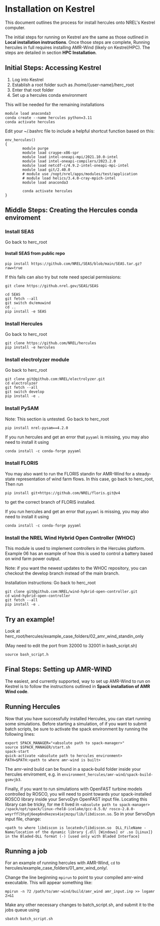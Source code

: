 # Installation on Kestrel

This document outlines the process for install hercules onto NREL's Kestrel
computer.  

The initial steps for running on Kestrel are the same as those outlined in **Local installation instructions**.  Once those steps are complete, 
Running hercules in full requires installing AMR-Wind (likely on Kestrel/HPC).
The steps are detailed in section **HPC Installation**.

## Initial Steps: Accessing Kestrel

  1. Log into Kestrel
  2. Establish a root folder such as /home/{user-name}/herc_root
  3. Enter that root folder
  4. Set up a hercules conda environment

This will be needed for the remaining installations

```
module load anaconda3
conda create --name hercules python=3.11
conda activate hercules
```

Edit your ~/.bashrc file to include a helpful shortcut function based on this:

```
env_hercules()
{
        module purge
        module load craype-x86-spr
        module load intel-oneapi-mpi/2021.10.0-intel
        module load intel-oneapi-compilers/2023.2.0
        module load netcdf-c/4.9.2-intel-oneapi-mpi-intel
        module load git/2.40.0
        # module use /nopt/nrel/apps/modules/test/application
        # module load helics/3.4.0-cray-mpich-intel
        module load anaconda3

        conda activate hercules
}
``` 


## Middle Steps: Creating the Hercules conda enviroment
  ### Install SEAS

Go back to herc_root

#### Install SEAS from public repo

```
pip install https://github.com/NREL/SEAS/blob/main/SEAS.tar.gz?raw=true
```

If this fails can also try but note need special permissions:

```
git clone https://github.nrel.gov/SEAS/SEAS

cd SEAS
git fetch --all
git switch dv/emuwind
cd ..
pip install -e SEAS
```

### Install Hercules

Go back to herc_root

```
git clone https://github.com/NREL/hercules
pip install -e hercules
```

### Install electrolyzer module

Go back to herc_root

```
git clone git@github.com:NREL/electrolyzer.git
cd electrolyzer
git fetch --all
git switch develop
pip install -e .
```

### Install PySAM

Note: This section is untested.
Go back to herc_root
```
pip install nrel-pysam==4.2.0
```

If you run hercules and get an error that `pyyaml` is missing, you may also need to install it using
```
conda install -c conda-forge pyyaml
```
### Install FLORIS 
You may also want to run the FLORIS standin for AMR-Wind for a steady-state representation  of wind farm flows. 
In this case, go back to herc_root,
Then run
```
pip install git+https://github.com/NREL/floris.git@v4
```
to get the correct branch of FLORIS installed.

If you run hercules and get an error that `pyyaml` is missing, you may also need to install it using
```
conda install -c conda-forge pyyaml
```

### Install the NREL Wind Hybrid Open Controller (WHOC)

This module is used to implement controllers in the Hercules platform. Example 06 has an example of how this is used to control a battery based on wind farm power output.

Note: if you want the newest updates to the WHOC repository, you can checkout the develop branch instead of the main branch.

Installation instructions: 
Go back to herc_root

```
git clone git@github.com:NREL/wind-hybrid-open-controller.git
cd wind-hybrid-open-controller
git fetch --all
pip install -e .
```

## Try an example!

Look at 
herc_root/hercules/example_case_folders/02_amr_wind_standin_only

(May need to edit the port from 32000 to 32001 in bash_script.sh)

```
source bash_script.h
```

## Final Steps: Setting up AMR-WIND 
The easiest, and currently supported, way to set up AMR-Wind to run on Kestrel is to follow the instructions outlined in **Spack installation of AMR Wind code**.


## Running Hercules
Now that you have successfully installed Hercules, you can start running some simulations. Before starting a simulation, of if you want to submit batch scripts, be sure to activate the spack environment by running the following lines:

```
export SPACK_MANAGER="<absolute path to spack-manager>"
source $SPACK_MANAGER/start.sh
spack-start
quick-activate <absolute path to hercules environment>
PATH=$PATH:<path to where amr-wind is built>
```

The amr-wind build can be found in a spack-build folder inside your hercules enviroment, e.g. in `environment_hercules/amr-wind/spack-build-gsmvjb3`.

Finally, if you want to run simulations with OpenFAST turbine models controlled by ROSCO, you will need to point towards your spack-installed ROSCO library inside your ServoDyn OpenFAST input file. Locating this library can be tricky, for me it lived in `<absolute path to spack-manager> /spack/opt/spack/linux-rhel8-icelake/gcc-8.5.0/ rosco-2.8.0-weyrffl5hydj6eep6ndkezes4iejmzqu/lib/libdiscon.so`. So in your ServoDyn input file, change:

```
<path to where libdiscon is located>/libdiscon.so  DLL_FileName - Name/location of the dynamic library {.dll [Windows] or .so [Linux]} in the Bladed-DLL format (-) [used only with Bladed Interface]
```

## Running a job

For an example of running hercules with AMR-Wind, `cd` to 
hercules/example_case_folders/01_amr_wind_only/. 

Change the line beginning `mpirun` to point to your compiled amr-wind 
executable. This will appear something like:
```
mpirun -n 72 /path/to/amr-wind/build/amr_wind amr_input.inp >> logamr 2>&1
```
Make any other necessary changes to batch_script.sh, and submit it to the 
jobs queue using
```
sbatch batch_script.sh
```

<!--
  ### Setting up AMR-WIND 

First, `deactive` your conda environment using 
```
conda deactivate
```

Then, clone AMR-Wind and install its required submodules. This can be done 
using

EITHER
```
git clone https://github.com/Exawind/amr-wind
cd amr-wind
git submodule update --init
cd ..
``` 
OR
``` 
git clone --recursive https://github.com/Exawind/amr-wind
```

Now, create a new directory `build` within the main AMR-Wind repository
```
mkdir amr-wind/build
```
and copy amr-wind_buildme.sh from hercules into it, naming the copied file 
buildme.sh
```
cp hercules/amr-wind_buildme.sh amr-wind/build/buildme.sh
```

`cd` into the build directory, set executable permissions for buildme.sh, and
run buildme.sh
```
cd amrwind/build
chmod +x buildme.sh
./buildme.sh
```

This will begin compiling an AMR-Wind executable. The process could take 
several minutes, during which progress updates will print to the terminal. 
Once complete, the build directory will contain an executable named amr_wind.

### Running a job

For an example of running hercules with AMR-Wind, `cd` to 
hercules/example_case_folders/example_sim_06/. 

Change the line beginning `mpirun` to point to your compiled amr-wind 
executable. This will appear something like:
```
mpirun -n 72 /path/to/amr-wind/build/amr_wind amr_input.inp >> logamr 2>&1
```
Make any other necessary changes to batch_script.sh, and submit it to the 
jobs queue using
```
sbatch batch_script.sh
```



## Install openfast

(Note this approach mainly follows the instruction set for "CMake with Make for Linux/macOS")
https://openfast.readthedocs.io/en/dev/source/install/index.html#cmake-with-make-for-linux-macos


Then to install the relevent branch:

```
git clone https://github.com/OpenFAST/OpenFAST.git
cd OpenFAST
git checkout tags/v3.4.1
git switch -c v3.4.1
mkdir build
cd build 
```

Now run the following set of commands:

```
module purge
module load craype-x86-spr
module load intel-oneapi-mkl/2023.2.0-intel
module load intel-oneapi-mpi/2021.10.0-intel
module load intel-oneapi-compilers/2023.2.0

export OMP_PROC_BIND=spread
export KMP_AFFINITY=balanced

cmake .. -DBUILD_SHARED_LIBS=ON -DDOUBLE_PRECISION:BOOL=OFF -DCMAKE_INSTALL_PREFIX:PATH=./install

make -j 36
make install
```



## Install ROSCO

With the same shell which has the above mentioned modules already loaded

(Now following the instructions in the full ROSCO installation)
https://rosco.readthedocs.io/en/latest/source/install.html#full-rosco-installation

Starting from the ''herc_root'' folder:

```
git clone https://github.com/NREL/ROSCO.git
cd ROSCO
git checkout develop

cd ROSCO #Note entering 2nd level ROSCO
mkdir build
cd build
cmake ..
make
```

## Install AMR-Wind

TODO: This is not yet succesfull

```
git clone git@github.com:Exawind/amr-wind.git
cd amr-wind
git checkout d917dca2

git submodule update --init --recursive

git switch -c hercules-build
```

Next you are going to paste the following code into a file ''build_script'' in the top-level folder of amr_wind.  

**It is important that before running the script you edit the locaiton of openfast to match your location**

```
#!/bin/bash -l

rm -rf build
mkdir build
cd build

module purge
module load craype-x86-spr
module load intel-oneapi-mpi/2021.10.0-intel
module load intel-oneapi-compilers/2023.2.0
module load netcdf-c/4.9.2-intel-oneapi-mpi-intel
module load git/2.40.0
module use /nopt/nrel/apps/modules/test/application
module load helics/3.4.0-cray-mpich-intel


module load cmake

cmake -DAMR_WIND_ENABLE_CUDA:BOOL=OFF \
      -DAMR_WIND_ENABLE_MPI:BOOL=ON \
      -DAMR_WIND_ENABLE_OPENMP:BOOL=OFF \
      -DAMR_WIND_TEST_WITH_FCOMPARE:BOOL=OFF \
      -DCMAKE_BUILD_TYPE=Release \
      -DAMR_WIND_ENABLE_NETCDF:BOOL=ON \
      -DNETCDF_DIR:PATH=/nopt/nrel/ecom/hpacf/software/2020-07/spack/opt/spack/linux-centos7-skylake_avx512/gcc-8.4.0/netcdf-c-4.7.3-533s5vfhvbbvpgxambbzk66vtlcce2u6  \
      -DnetCDF_DIR:PATH=/nopt/nrel/ecom/hpacf/software/2020-07/spack/opt/spack/linux-centos7-skylake_avx512/gcc-8.4.0/netcdf-c-4.7.3-533s5vfhvbbvpgxambbzk66vtlcce2u6  \
      -DAMR_WIND_ENABLE_OPENFAST:BOOL=ON \
      -DOpenFAST_ROOT:PATH=/home/pfleming/herc_root/OpenFAST/build/install/ \
      -DAMR_WIND_ENABLE_HYPRE:BOOL=OFF \
      -DAMR_WIND_ENABLE_MASA:BOOL=OFF \
      -DAMR_WIND_ENABLE_HELICS:BOOL=ON \
      -DAMR_WIND_ENABLE_TESTS:BOOL=ON \
      -DAMR_WIND_ENABLE_FORTRAN:BOOL=OFF \
      -DCMAKE_EXPORT_COMPILE_COMMANDS:BOOL=ON \
      -DAMR_WIND_ENABLE_ALL_WARNINGS:BOOL=ON \
      -DBUILD_SHARED_LIBS:BOOL=ON \
      ..

nice make -j32
```

Run via:

```
bash build_script
```

## Set up a hercules conda environment

This will be needed for the remaining installations

```
module load anaconda3
conda create --name hercules python=3.11
conda activate hercules
```

Edit your ~/.bashrc file to include a helpful shortcut function based on this:

```
env_hercules()
{
        module purge
        module load craype-x86-spr
        module load intel-oneapi-mpi/2021.10.0-intel
        module load intel-oneapi-compilers/2023.2.0
        module load netcdf-c/4.9.2-intel-oneapi-mpi-intel
        module load git/2.40.0
        # module use /nopt/nrel/apps/modules/test/application
        # module load helics/3.4.0-cray-mpich-intel
        module load anaconda3

        conda activate hercules
}
```
-->

